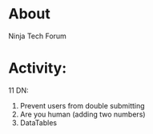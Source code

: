 # About

Ninja Tech Forum

# Activity:

11 DN:

1. Prevent users from double submitting
2. Are you human (adding two numbers)
3. DataTables